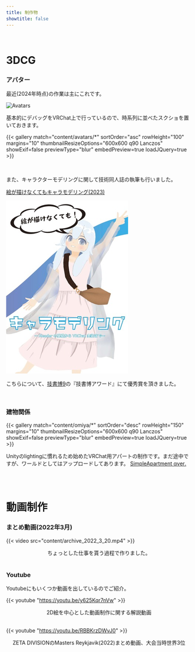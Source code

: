 ```yaml
---
title: 制作物
showtitle: false
---
```




<br/>

# 3DCG

### アバター

最近(2024年時点)の作業は主にこれです。

![Avatars](content/avatars.png "制作アバター一覧")

基本的にデバッグをVRChat上で行っているので、時系列に並べたスクショを置いておきます。

{{< gallery match="content/avatars/*" sortOrder="asc" rowHeight="100" margins="10" thumbnailResizeOptions="600x600 q90 Lanczos" showExif=false previewType="blur" embedPreview=true loadJQuery=true >}}

<br/>

また、キャラクターモデリングに関して技術同人誌の執筆も行いました。

[絵が描けなくてもキャラモデリング(2023)](https://bastelcolor.booth.pm/items/5354527)

<img src="content/kymr.jpg" title="絵が描けなくてもキャラモデリング" >

こちらについて、[技書博9](https://gishohaku.dev/gishohaku9)の『技書博アワード』にて優秀賞を頂きました。

<br/>


### 建物関係

{{< gallery match="content/omiya/*" sortOrder="desc" rowHeight="150" margins="10" thumbnailResizeOptions="600x600 q90 Lanczos" showExif=false previewType="blur" embedPreview=true loadJQuery=true >}}

Unityのlightingに慣れるため始めたVRChat用アパートの制作です。まだ途中ですが、ワールドとしてはアップロードしてあります。
[SimpleApartment αver․](https://vrchat.com/home/world/wrld_bbe664a6-5540-45d8-9379-449b560577ac/info)



<br/>

<br/>

# 動画制作

### まとめ動画(2022年3月)
{{< video src="content/archive_2022_3_20.mp4" >}}
<div style="text-align: center;"> ちょっとした仕事を貰う過程で作りました。</div>

<br/>

### Youtube

Youtubeにもいくつか動画を出しているのでご紹介。

{{< youtube "https://youtu.be/y625Kqr7nVw" >}}
<div style="text-align: center;">2D絵を中心とした動画制作に関する解説動画</div>

<br/>

{{< youtube "https://youtu.be/RBBKrzDWvJ0" >}}
<div style="text-align: center;">ZETA DIVISIONのMasters Reykjavik(2022)まとめ動画、大会当時世界3位</div>